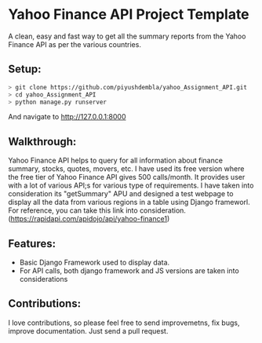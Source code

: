 # Yahoo Finance API Project Template

A clean, easy and fast way to get all the summary reports from the Yahoo Finance API as per the various countries.

## Setup:
```bash
> git clone https://github.com/piyushdembla/yahoo_Assignment_API.git
> cd yahoo_Assignment_API
> python manage.py runserver
```

And navigate to http://127.0.0.1:8000

## Walkthrough:
Yahoo Finance API helps to query for all information about finance summary, stocks, quotes, movers, etc. I have used its free version where the free tier of Yahoo Finance API gives 500 calls/month.  It provides user with a lot of various API;s for various type of requirements. I have taken into consideration its "getSummary" APU and designed a test webpage to display all the data from various regions in a table using Django frameworl.
For reference, you can take this link into consideration. (https://rapidapi.com/apidojo/api/yahoo-finance1)

## Features:
 * Basic Django Framework used to display data.
* For API calls, both django framework and JS versions are taken into considerations

## Contributions:
I love contributions, so please feel free to send improvemetns, fix bugs, improve documentation. Just send a pull request.

